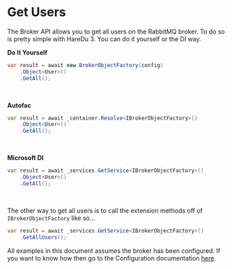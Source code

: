 # Get Users

The Broker API allows you to get all users on the RabbitMQ broker. To do so is pretty simple with HareDu 3. You can do it yourself or the DI way.

**Do It Yourself**

```c#
var result = await new BrokerObjectFactory(config)
    .Object<User>()
    .GetAll();
```
<br>

**Autofac**

```c#
var result = await _container.Resolve<IBrokerObjectFactory>()
    .Object<User>()
    .GetAll();
```
<br>

**Microsoft DI**

```c#
var result = await _services.GetService<IBrokerObjectFactory>()
    .Object<User>()
    .GetAll();
```
<br>

The other way to get all users is to call the extension methods off of ```IBrokerObjectFactory``` like so...

```c#
var result = await _services.GetService<IBrokerObjectFactory>()
    .GetAllUsers();
```

All examples in this document assumes the broker has been configured. If you want to know how then go to the Configuration documentation [here](https://github.com/ahives/HareDu3/blob/master/docs/configuration.md).

